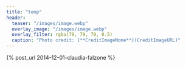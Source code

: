 ```yaml
---
title: "temp"
header:
  teaser: "/images/image.webp"
  overlay_image: "/images/image.webp"
  overlay_filter: rgba(79, 79, 79, 0.5)
  caption: "Photo credit: [**CreditImageNome**](CreditImageURL)"
---
```


{% post_url 2014-12-01-claudia-falzone %}
